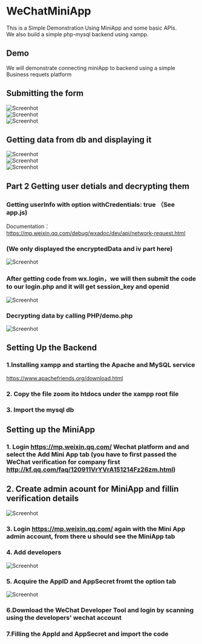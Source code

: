 
# WeChatMiniApp

This is a Simple Demonstration Using MiniApp and some basic APIs. <br>
We also build a simple php-mysql backend using xampp.<br>



## Demo
We will demonstrate connecting miniApp to backend using a simple Business requets platform

## Submitting the form
![Screenhot](1.png)<br>
![Screenhot](2.png)<br>
![Screenhot](8.png)

## Getting data from db and displaying it
![Screenhot](3.png)<br>
![Screenhot](4.png)<br>
![Screenhot](9.png)


## Part 2 Getting user detials and decrypting them

### Getting userInfo with option withCredentials: true （See app.js)
Documentation： https://mp.weixin.qq.com/debug/wxadoc/dev/api/network-request.html <br>

### (We only displayed the encryptedData and iv part here)<br>
![Screenhot](5.png)<br>

### After getting code from wx.login，we will then submit the code to our login.php and it will get session_key and openid<br>
![Screenhot](6.png)<br>

### Decrypting data by calling PHP/demo.php <br>
![Screenhot](7.png)<br>



## Setting Up the Backend
### 1.Installing xampp and starting the Apache and MySQL service<br>
https://www.apachefriends.org/download.html<br>

### 2. Copy the file zoom ito htdocs under the xampp root file<br>

### 3. Import the mysql db<br>


## Setting up the MiniApp
### 1. Login https://mp.weixin.qq.com/ Wechat platform and and select the Add Mini App tab (you have to first passed the WeChat verification for company first http://kf.qq.com/faq/120911VrYVrA151214Fz26zm.html)<br>



## 2. Create admin acount for MiniApp and fillin verification details<br>

![Screenhot](10.png)<br>

### 3. Login https://mp.weixin.qq.com/ again with the Mini App admin account, from there u should see the MiniApp tab<br>

### 4. Add developers<br>
![Screenhot](11.png)<br>

### 5. Acquire the AppID and AppSecret fromt the option tab<br>
![Screenhot](12.png)<br>

### 6.Download the WeChat Developer Tool and login by scanning using the developers' wechat account<br>

### 7.Filling the AppId and AppSecret and import the code<br>




